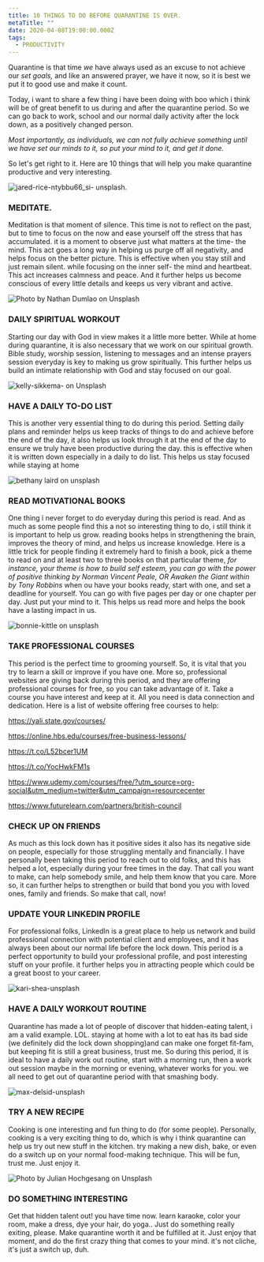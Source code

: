 ```yaml
---
title: 10 THINGS TO DO BEFORE QUARANTINE IS OVER.
metaTitle: ""
date: 2020-04-08T19:00:00.000Z
tags:
  - PRODUCTIVITY
---
```

Quarantine is that time *we* have always used as an excuse to not achieve our *set goals,* and like an answered prayer, we have it now, so it is best we put it to good use and make it count.

Today, i want to share a few thing i have been doing with boo which i think will be of great benefit to us during and after the quarantine period. So we can go back to work, school and our normal daily activity after the lock down, as a positively changed person.

*Most importantly, as individuals, we can not fully achieve something until we have set our minds to it, so put your mind to it, and get it done.*

So let's get right to it. Here are 10 things that will help you make quarantine productive and very interesting. 

![](/images/jared-rice-ntybbu66_si-unsplash.jpg "jared-rice-ntybbu66_si- unsplash.")

### **MEDITATE.**

Meditation is that moment of silence. This time is not to reflect on the past, but to time to focus on the now and ease yourself off the stress that has accumulated. it is a moment to observe just what matters at the time- the mind. This act goes a long way in helping us purge off all negativity, and helps focus on the better picture. This is  effective when you stay still and just remain silent. while focusing on the inner self- the mind and heartbeat. This act increases calmness and peace. And it further helps us become conscious of every little details and keeps us very vibrant and active. 

![](/images/nathan-dumlao-mrtzhlp4zvm-unsplash.jpg "Photo by Nathan Dumlao on Unsplash")

### **DAILY SPIRITUAL WORKOUT**

Starting our day with God in view makes it a little more better. While at home during quarantine, it is also necessary that we work on our spiritual growth. Bible study, worship session, listening to messages and an intense prayers session everyday is key to making us grow spiritually. This further helps us build an intimate relationship with God and stay focused on our goal.  

![](/images/kelly-sikkema-1_rzl8bgbm-unsplash.jpg "kelly-sikkema- on Unsplash")

### **HAVE A DAILY TO-DO LIST**

This is another very essential thing to do during this period. Setting daily plans and reminder helps us keep tracks of things to do and achieve before the end of the day, it also helps us look through it at the end of the day to ensure we truly have been productive during the day. this is effective when it is written down especially in a daily to do list. This helps us stay focused while staying at home

![](/images/bethany-laird-vgreybvix-o-unsplash.jpg "bethany laird on unsplash  ")

### **READ MOTIVATIONAL BOOKS**

One thing i never forget to do everyday during this period is read. And as much as some people find this a not so interesting thing to do, i still think it is important to help us grow. reading books helps in strengthening the brain, improves the theory of mind, and helps us increase knowledge. Here is a little trick for people finding it extremely hard to finish a book, pick a theme to read on and at least two to three books on that particular theme, *for instance, your theme is how to build self esteem, you can go with the power of positive thinking by Norman Vincent Peale, OR Awaken the Giant within by Tony Robbins* when ou have your books ready, start with one, and set a deadline for yourself. You can go with five pages per day or one chapter per day. Just put your mind to it. This helps us read more and helps the book have a lasting impact in us. 

![](/images/bonnie-kittle-giizsko7guk-unsplash.jpg "bonnie-kittle on unsplash")

### **TAKE PROFESSIONAL COURSES**

This period is the perfect time to grooming yourself. So, it is vital that you try to learn a skill or improve if you have one. More so, professional websites are giving back during this period, and they are offering professional courses for free, so you can take advantage of it. Take a course you have interest and keep at it. All you need is data connection and dedication. Here is a list of website offering free courses to help:

https://yali.state.gov/courses/

https://online.hbs.edu/courses/free-business-lessons/

https://t.co/L52bcer1UM

 https://t.co/YocHwkFM1s

https://www.udemy.com/courses/free/?utm_source=org-social&utm_medium=twitter&utm_campaign=resourcecenter

https://www.futurelearn.com/partners/british-council

### **CHECK UP ON FRIENDS**

As much as this lock down has it positive sides it also has its negative side on people, especially for those struggling mentally and financially. I have personally been taking this period to reach out to old folks, and this has helped a lot, especially during your free times in the day. That call you want to make, can help somebody smile, and help them know that you care. More so, it  can further helps to strengthen or build that bond you you with loved ones, family and friends. So make that call, now!  

### **UPDATE YOUR LINKEDlN PROFILE**

For professional folks, Linkedln is a great place to help us network and build professional connection with potential client and employees, and it has always been about our normal life before the lock down. This period is a perfect opportunity to  build your professional profile,  and post interesting stuff on your profile. it further helps you in attracting people which could be a great boost to your career.

![](/images/kari-shea-qa1wvrlwcio-unsplash.jpg "kari-shea-unsplash")

### **HAVE A DAILY WORKOUT ROUTINE**

Quarantine has made a lot of people of discover that hidden-eating talent, i am a valid example. LOL. staying at home with a lot to eat has its bad side (we definitely did the lock down shopping)and can make one forget fit-fam, but keeping fit is still a great business, trust me. So during this period, it is ideal to have a daily work out routine, start with a morning run, then a work out session maybe in the morning or evening, whatever works for you. we all need to get out of quarantine period with that smashing body. 

![](/images/max-delsid-81qfh8r4xog-unsplash.jpg "max-delsid-unsplash")

### **TRY A NEW RECIPE**

Cooking is one interesting and fun thing to do (for some people). Personally, cooking is a very exciting thing to do, which is why i think quarantine can help us try out new stuff in the kitchen. try making a new dish, bake, or even do a switch up on your normal food-making technique. This will be fun, trust me. Just enjoy it.

![](/images/julian-hochgesang-huepd-06_pq-unsplash.jpg "Photo by Julian Hochgesang on Unsplash")

### **DO SOMETHING INTERESTING**

Get that hidden talent out! you have time now. learn karaoke, color your room, make a dress, dye your hair, do yoga.. Just do something really exiting, please. Make quarantine worth it and be fulfilled at it. Just enjoy that moment, and do the first crazy thing that comes to your mind. it's not cliche, it's just a switch up, duh.